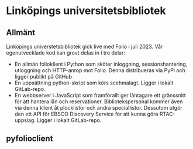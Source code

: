 # Linköpings universitetsbibliotek

## Allmänt

Linköpings universtetsbibliotek gick live med Folio i juli 2023. Vår egenutvecklade kod kan grovt delas in i tre delar: 
- En allmän folioklient i Python som sköter inloggning, sessionshantering, utloggning och HTTP-anrop mot Folio. Denna distribueras via PyPi och ligger publikt på GitHub
- En uppsättning python-skript som körs scehmalagt. Ligger i lokalt GitLab-repo.
- En webbserver i JavaScript som framförallt ger låntagare ett gränssnitt för att hantera lån och reservationer. Bibliotekspersonal kommer även via denna klient åt plocklistor och andra speciallistor. Dessutom utgör den ett API för EBSCO Discovery Service för att kunna göra RTAC-uppslag. Ligger i lokalt GitLab-repo.

## pyfolioclient

